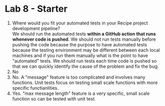 # Lab 8 - Starter

1. Where would you fit your automated tests in your Recipe project development pipeline?  
   We should run the automated tests **within a GitHub action that runs whenever code is pushed**. We should not run tests manually before pushing the code because the purpose to have automated tests because the testing environment may be different between each local machines and if you run them manually what is the point to have "automated" tests. We should run tests each time code is pushed so that we can quickly identify the cause of the problem and fix the bug.
2. No
3. No. A "message" feature is too complicated and involves many functions. Unit tests focus on testing small scale functions with more specific functianlities.
4. Yes. "max message length" feature is a very specific, small scale function so can be tested with unit test.
